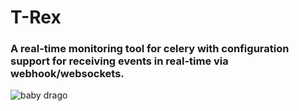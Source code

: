 # T-Rex

### A real-time monitoring tool for celery with configuration support for receiving events in real-time via webhook/websockets.


![baby drago](../main/baby_dragon.jpeg)

